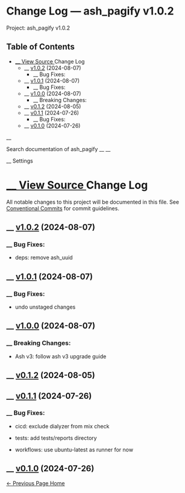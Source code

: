 # Change Log — ash_pagify v1.0.2

Project: ash_pagify v1.0.2

## Table of Contents

- [ __ View Source ](external_link) Change Log
  - __ [v1.0.2](external_link) (2024-08-07)
    - __ Bug Fixes:
  - __ [v1.0.1](external_link) (2024-08-07)
    - __ Bug Fixes:
  - __ [v1.0.0](external_link) (2024-08-07)
    - __ Breaking Changes:
  - __ [v0.1.2](external_link) (2024-08-05)
  - __ [v0.1.1](external_link) (2024-07-26)
    - __ Bug Fixes:
  - __ [v0.1.0](external_link) (2024-07-26)

__

Search documentation of ash_pagify __ __

__ Settings

#  [ __ View Source ](external_link) Change Log

All notable changes to this project will be documented in this file. See [Conventional Commits](external_link) for commit guidelines.

##  __ [v1.0.2](external_link) (2024-08-07)

###  __ Bug Fixes:

  * deps: remove ash_uuid



##  __ [v1.0.1](external_link) (2024-08-07)

###  __ Bug Fixes:

  * undo unstaged changes



##  __ [v1.0.0](external_link) (2024-08-07)

###  __ Breaking Changes:

  * Ash v3: follow ash v3 upgrade guide



##  __ [v0.1.2](external_link) (2024-08-05)

##  __ [v0.1.1](external_link) (2024-07-26)

###  __ Bug Fixes:

  * cicd: exclude dialyzer from mix check

  * tests: add tests/reports directory

  * workflows: use ubuntu-latest as runner for now




##  __ [v0.1.0](external_link) (2024-07-26)

[ ← Previous Page  Home  ](external_link)
